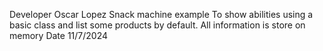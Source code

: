 Developer Oscar Lopez
Snack machine example
To show abilities using a basic class and list some products by default. All information is store on memory
Date 11/7/2024
